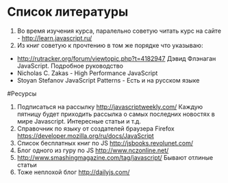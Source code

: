 Список литературы
=========

1. Во время изучения курса, паралельно советую читать курс на сайте - http://learn.javascript.ru/ 
2. Из книг советую к прочтению в том же порядке что указываю:
  * http://rutracker.org/forum/viewtopic.php?t=4182947 Дэвид Флэнаган JavaScript. Подробное руководство  
  * Nicholas C. Zakas - High Performance JavaScript 
  * Stoyan Stefanov JavaScript Patterns - Есть и на русском языке

#Ресурсы

1. Подписаться на рассылку http://javascriptweekly.com/ Каждую пятницу будет приходить рассылка о самых последних новостях в мире Javascript. Интересные статьи и т.д.
2. Справочник по языку от создателей браузера Firefox https://developer.mozilla.org/ru/docs/JavaScript
3. Список бесплатных книг по JS http://jsbooks.revolunet.com/
4. Блог одного из гуру по JS http://www.nczonline.net/
5. http://www.smashingmagazine.com/tag/javascript/ Бывают отлиные статьи
6. Тоже неплохой блог http://dailyjs.com/ 
